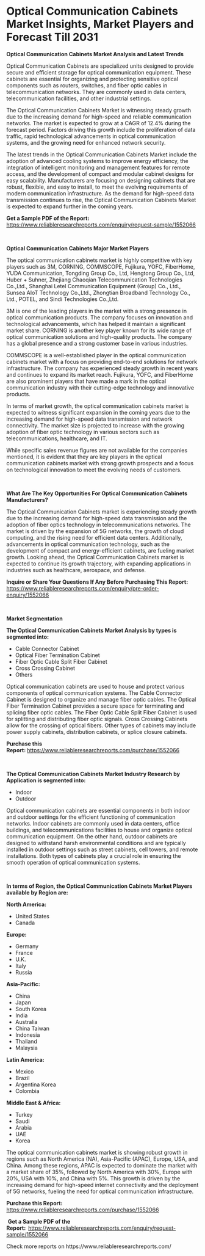 <p><h1>Optical Communication Cabinets Market Insights, Market Players and Forecast Till 2031</h1></p><p><strong>Optical Communication Cabinets Market Analysis and Latest Trends</strong></p>
<p><p>Optical Communication Cabinets are specialized units designed to provide secure and efficient storage for optical communication equipment. These cabinets are essential for organizing and protecting sensitive optical components such as routers, switches, and fiber optic cables in telecommunication networks. They are commonly used in data centers, telecommunication facilities, and other industrial settings.</p><p>The Optical Communication Cabinets Market is witnessing steady growth due to the increasing demand for high-speed and reliable communication networks. The market is expected to grow at a CAGR of 12.4% during the forecast period. Factors driving this growth include the proliferation of data traffic, rapid technological advancements in optical communication systems, and the growing need for enhanced network security.</p><p>The latest trends in the Optical Communication Cabinets Market include the adoption of advanced cooling systems to improve energy efficiency, the integration of intelligent monitoring and management features for remote access, and the development of compact and modular cabinet designs for easy scalability. Manufacturers are focusing on designing cabinets that are robust, flexible, and easy to install, to meet the evolving requirements of modern communication infrastructure. As the demand for high-speed data transmission continues to rise, the Optical Communication Cabinets Market is expected to expand further in the coming years.</p></p>
<p><strong>Get a Sample PDF of the Report:&nbsp;</strong> <a href="https://www.reliableresearchreports.com/enquiry/request-sample/1552066">https://www.reliableresearchreports.com/enquiry/request-sample/1552066</a></p>
<p>&nbsp;</p>
<p><strong>Optical Communication Cabinets Major Market Players</strong></p>
<p><p>The optical communication cabinets market is highly competitive with key players such as 3M, CORNING, COMMSCOPE, Fujikura, YOFC, FiberHome, YUDA Communication, Tongding Group Co., Ltd, Hengtong Group Co., Ltd, Huber + Suhner, Zhejiang Chaoqian Telecommunication Technologies Co.,Ltd., Shanghai Letel Communication Equipment (Group) Co., Ltd., Sunsea AIoT Technology Co.,Ltd., Zhongtian Broadband Technology Co., Ltd., POTEL, and Sindi Technologies Co.,Ltd.</p><p>3M is one of the leading players in the market with a strong presence in optical communication products. The company focuses on innovation and technological advancements, which has helped it maintain a significant market share. CORNING is another key player known for its wide range of optical communication solutions and high-quality products. The company has a global presence and a strong customer base in various industries.</p><p>COMMSCOPE is a well-established player in the optical communication cabinets market with a focus on providing end-to-end solutions for network infrastructure. The company has experienced steady growth in recent years and continues to expand its market reach. Fujikura, YOFC, and FiberHome are also prominent players that have made a mark in the optical communication industry with their cutting-edge technology and innovative products.</p><p>In terms of market growth, the optical communication cabinets market is expected to witness significant expansion in the coming years due to the increasing demand for high-speed data transmission and network connectivity. The market size is projected to increase with the growing adoption of fiber optic technology in various sectors such as telecommunications, healthcare, and IT.</p><p>While specific sales revenue figures are not available for the companies mentioned, it is evident that they are key players in the optical communication cabinets market with strong growth prospects and a focus on technological innovation to meet the evolving needs of customers.</p></p>
<p>&nbsp;</p>
<p><strong>What Are The Key Opportunities For Optical Communication Cabinets Manufacturers?</strong></p>
<p><p>The Optical Communication Cabinets market is experiencing steady growth due to the increasing demand for high-speed data transmission and the adoption of fiber optics technology in telecommunications networks. The market is driven by the expansion of 5G networks, the growth of cloud computing, and the rising need for efficient data centers. Additionally, advancements in optical communication technology, such as the development of compact and energy-efficient cabinets, are fueling market growth. Looking ahead, the Optical Communication Cabinets market is expected to continue its growth trajectory, with expanding applications in industries such as healthcare, aerospace, and defense.</p></p>
<p><strong>Inquire or Share Your Questions If Any Before Purchasing This Report:</strong> <a href="https://www.reliableresearchreports.com/enquiry/pre-order-enquiry/1552066">https://www.reliableresearchreports.com/enquiry/pre-order-enquiry/1552066</a></p>
<p>&nbsp;</p>
<p><strong>Market Segmentation</strong></p>
<p><strong>The Optical Communication Cabinets Market Analysis by types is segmented into:</strong></p>
<p><ul><li>Cable Connector Cabinet</li><li>Optical Fiber Termination Cabinet</li><li>Fiber Optic Cable Split Fiber Cabinet</li><li>Cross Crossing Cabinet</li><li>Others</li></ul></p>
<p><p>Optical communication cabinets are used to house and protect various components of optical communication systems. The Cable Connector Cabinet is designed to organize and manage fiber optic cables. The Optical Fiber Termination Cabinet provides a secure space for terminating and splicing fiber optic cables. The Fiber Optic Cable Split Fiber Cabinet is used for splitting and distributing fiber optic signals. Cross Crossing Cabinets allow for the crossing of optical fibers. Other types of cabinets may include power supply cabinets, distribution cabinets, or splice closure cabinets.</p></p>
<p><strong>Purchase this Report:&nbsp;</strong><a href="https://www.reliableresearchreports.com/purchase/1552066">https://www.reliableresearchreports.com/purchase/1552066</a></p>
<p>&nbsp;</p>
<p><strong>The Optical Communication Cabinets Market Industry Research by Application is segmented into:</strong></p>
<p><ul><li>Indoor</li><li>Outdoor</li></ul></p>
<p><p>Optical communication cabinets are essential components in both indoor and outdoor settings for the efficient functioning of communication networks. Indoor cabinets are commonly used in data centers, office buildings, and telecommunications facilities to house and organize optical communication equipment. On the other hand, outdoor cabinets are designed to withstand harsh environmental conditions and are typically installed in outdoor settings such as street cabinets, cell towers, and remote installations. Both types of cabinets play a crucial role in ensuring the smooth operation of optical communication systems.</p></p>
<p>&nbsp;</p>
<p><strong>In terms of Region, the Optical Communication Cabinets Market Players available by Region are:</strong></p>
<p>
    <p> <strong> North America: </strong>
        <ul>
            <li>United States</li>
            <li>Canada</li>
        </ul>
        </p> 
    <p> <strong> Europe: </strong>
        <ul>
            <li>Germany</li>
            <li>France</li>
            <li>U.K.</li>
            <li>Italy</li>
            <li>Russia</li>
        </ul>
        </p> 
    <p> <strong> Asia-Pacific: </strong>
        <ul>
            <li>China</li>
            <li>Japan</li>
            <li>South Korea</li>
            <li>India</li>
            <li>Australia</li>
            <li>China Taiwan</li>
            <li>Indonesia</li>
            <li>Thailand</li>
            <li>Malaysia</li>
        </ul>
        </p> 
    <p> <strong> Latin America: </strong>
        <ul>
            <li>Mexico</li>
            <li>Brazil</li>
            <li>Argentina Korea</li>
            <li>Colombia</li>
        </ul>
        </p> 
    <p> <strong> Middle East & Africa: </strong>
        <ul>
            <li>Turkey</li>
            <li>Saudi</li>
            <li>Arabia</li>
            <li>UAE</li>
            <li>Korea</li>
        </ul>
    </p>
    </p>
<p><p>The optical communication cabinets market is showing robust growth in regions such as North America (NA), Asia-Pacific (APAC), Europe, USA, and China. Among these regions, APAC is expected to dominate the market with a market share of 35%, followed by North America with 30%, Europe with 20%, USA with 10%, and China with 5%. This growth is driven by the increasing demand for high-speed internet connectivity and the deployment of 5G networks, fueling the need for optical communication infrastructure.</p></p>
<p><strong>Purchase this Report: </strong><a href="https://www.reliableresearchreports.com/purchase/1552066">https://www.reliableresearchreports.com/purchase/1552066</a></p>
<p>&nbsp;<strong>Get a Sample PDF of the Report:&nbsp;&nbsp;</strong><a href="https://www.reliableresearchreports.com/enquiry/request-sample/1552066">https://www.reliableresearchreports.com/enquiry/request-sample/1552066</a></p>
<p><strong></strong></p>
<p>Check more reports on https://www.reliableresearchreports.com/</p>